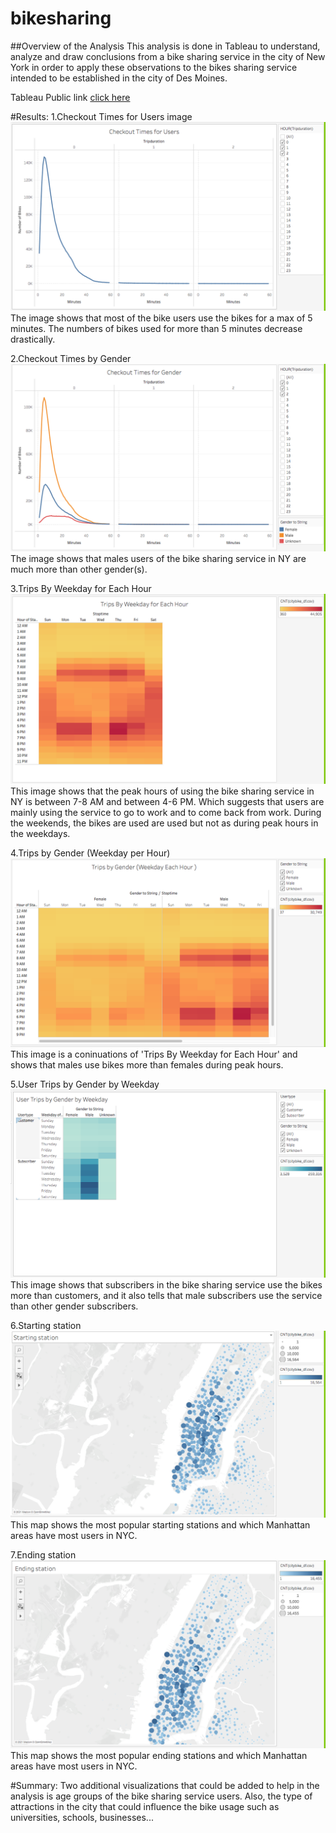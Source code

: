 # bikesharing

##Overview of the Analysis
This analysis is done in Tableau to understand, analyze and draw conclusions from a bike sharing service in the city of New York in order to apply these observations to the bikes sharing service intended to be established in the city of Des Moines.

Tableau Public link [click here](https://public.tableau.com/views/Citbike_df/CityBike-NY?:language=en-US&:display_count=n&:origin=viz_share_link)


#Results:
1.Checkout Times for Users image
![](https://github.com/mdabbous88/bikesharing/blob/main/Checkout%20Times%20for%20Users.png) 
The image shows that most of the bike users use the bikes for a max of 5 minutes. The numbers of bikes  used for more than 5 minutes decrease drastically.

2.Checkout Times by Gender
![](https://github.com/mdabbous88/bikesharing/blob/main/Checkout%20Times%20for%20Gender.png) 
The image shows that males users of the bike sharing service in NY are much more than other gender(s).

3.Trips By Weekday for Each Hour
![](https://github.com/mdabbous88/bikesharing/blob/main/Trips%20By%20Weekday%20for%20Each%20Hour.png) 
This image shows that the peak hours of using the bike sharing service in NY is between 7-8 AM and between 4-6 PM. Which suggests that users are mainly using the service to go to work and to come back from work. During the weekends, the bikes are used are used but not as during peak hours in the weekdays.

4.Trips by Gender (Weekday per Hour)
![](https://github.com/mdabbous88/bikesharing/blob/main/Trips%20by%20Gender%20(Weekday%20per%20Hour).png) 
This image is a coninuations of 'Trips By Weekday for Each Hour' and shows that males use bikes more than females during peak hours.

5.User Trips by Gender by Weekday
![](https://github.com/mdabbous88/bikesharing/blob/main/User%20Trips%20by%20Gender%20by%20Weekday.png) 
This image shows that subscribers in the bike sharing service use the bikes more than customers, and it also tells that male subscribers use the service than other gender subscribers.

6.Starting station
![](https://github.com/mdabbous88/bikesharing/blob/main/Starting%20Station.png) 
This map shows the most popular starting stations and which Manhattan areas have most users in NYC.

7.Ending station
![](https://github.com/mdabbous88/bikesharing/blob/main/Ending%20station.png) 
This map shows the most popular ending stations and which Manhattan areas have most users in NYC.

#Summary:
Two additional visualizations that could be added to help in the analysis is age groups of the bike sharing service users. Also, the type of attractions in the city that could influence the bike usage such as universities, schools, businesses...
